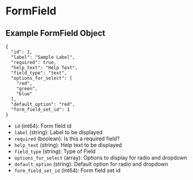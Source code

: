 # FormField

## Example FormField Object

```
{
  "id": 1,
  "label": "Sample Label",
  "required": true,
  "help_text": "Help Text",
  "field_type": "text",
  "options_for_select": [
    "red",
    "green",
    "blue"
  ],
  "default_option": "red",
  "form_field_set_id": 1
}
```

* `id` (int64): Form field id
* `label` (string): Label to be displayed
* `required` (boolean): Is this a required field?
* `help_text` (string): Help text to be displayed
* `field_type` (string): Type of Field
* `options_for_select` (array): Options to display for radio and dropdown
* `default_option` (string): Default option for radio and dropdown
* `form_field_set_id` (int64): Form field set id
